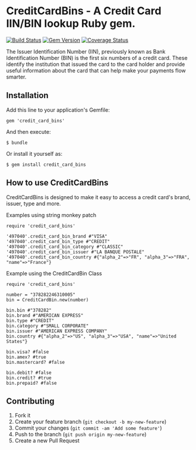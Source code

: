 # CreditCardBins - A Credit Card IIN/BIN lookup Ruby gem.

[![Build Status](https://secure.travis-ci.org/hugolantaume/credit_card_bins.png?branch=master)](http://travis-ci.org/hugolantaume/credit_card_bins)
[![Gem Version](https://badge.fury.io/rb/credit_card_bins.svg)](http://badge.fury.io/rb/credit_card_bins)
[![Coverage Status](https://coveralls.io/repos/hugolantaume/credit_card_bins/badge.png?branch=master)](https://coveralls.io/r/hugolantaume/credit_card_bins?branch=master)

The Issuer Identification Number (IIN), previously known as Bank Identification Number (BIN) is the first six numbers of a credit card. These identify the institution that issued the card to the card holder and provide useful information about the card that can help make your payments flow smarter.

## Installation

Add this line to your application's Gemfile:

    gem 'credit_card_bins'

And then execute:

    $ bundle

Or install it yourself as:

    $ gem install credit_card_bins

## How to use CreditCardBins

CreditCardBins is designed to make it easy to access a credit card's brand, issuer, type and more.

Examples using string monkey patch

    require 'credit_card_bins'

    '497040'.credit_card_bin_brand #"VISA"
    '497040'.credit_card_bin_type #"CREDIT"
    '497040'.credit_card_bin_category #"CLASSIC"
    '497040'.credit_card_bin_issuer #"LA BANQUE POSTALE"
    '497040'.credit_card_bin_country #{"alpha_2"=>"FR", "alpha_3"=>"FRA", "name"=>"France"}

Example using the CreditCardBin Class

    require 'credit_card_bins'

    number = "378282246310005"
    bin = CreditCardBin.new(number)
    
    bin.bin #"378282"
    bin.brand #"AMERICAN EXPRESS"
    bin.type #"CREDIT"
    bin.category #"SMALL CORPORATE"
    bin.issuer #"AMERICAN EXPRESS COMPANY"
    bin.country #{"alpha_2"=>"US", "alpha_3"=>"USA", "name"=>"United States"}
    
    bin.visa? #false
    bin.amex? #true
    bin.mastercard? #false
    
    bin.debit? #false
    bin.credit? #true
    bin.prepaid? #false


## Contributing

1. Fork it
2. Create your feature branch (`git checkout -b my-new-feature`)
3. Commit your changes (`git commit -am 'Add some feature'`)
4. Push to the branch (`git push origin my-new-feature`)
5. Create a new Pull Request
